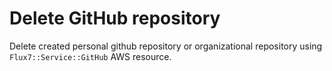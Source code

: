 # Delete GitHub repository
Delete created personal github repository or organizational repository using `Flux7::Service::GitHub` AWS resource.
